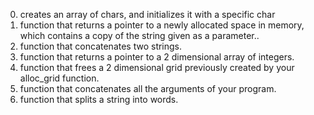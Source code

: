 0. creates an array of chars, and initializes it with a specific char
1. function that returns a pointer to a newly allocated space in memory, 
   which contains a copy of the string given as a parameter..
2. function that concatenates two strings.
3. function that returns a pointer to a 2 dimensional array of integers.
4. function that frees a 2 dimensional grid previously created by your 
   alloc_grid function.
100. function that concatenates all the arguments of your program.
101. function that splits a string into words.
